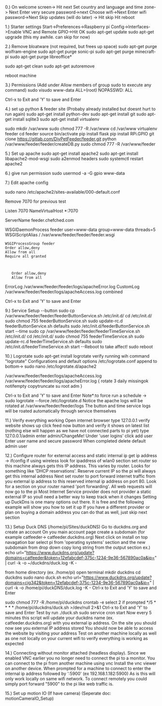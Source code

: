 0.) On welcome screen-> Hit next
Set country and language and time zone-> Next
Enter very secure password->next
Choose wifi->Next
Enter wifi password->Next
Skip updates (will do later) -> Hit skip
Hit reboot


1.) Starter settings
Start->Preferences->Raspberry pi Config->Interfaces->Enable VNC and Remote GPIO->Hit OK
sudo apt-get update
sudo apt-get upgrade (this my awhile. can skip for now)

2.) Remove bloatware (not required, but frees up space)
sudo apt-get purge wolfram-engine
sudo apt-get purge sonic-pi
sudo apt-get purge minecraft-pi
sudo apt-get purge libreoffice*

sudo apt-get clean
sudo apt-get autoremove

reboot machine

3.) Permissions 
(Add under Allow members of group sudo to execute any command)
sudo visudo
www-data ALL=(root) NOPASSWD: ALL

Ctrl-x to Exit and 'Y' to save and Enter


4.) set up python & feeder site
(Probaby already installed but doesnt hurt to run again)
sudo apt-get install python-dev
sudo apt-get install git
sudo apt-get install sqlite3
sudo apt-get install virtualenv

sudo mkdir /var/www
sudo chmod 777 -R /var/www
cd /var/www
virtualenv feeder
cd feeder
source bin/activate
pip install flask
pip install RPi.GPIO
git clone https://gitlab.com/DiyPetFeeder/feeder.git
python /var/www/feeder/feeder/createDB.py 
sudo chmod 777 -R /var/www/feeder

5.) Set up apache
sudo apt-get install apache2
sudo apt-get install libapache2-mod-wsgi
sudo a2enmod headers
sudo systemctl restart apache2

6.) give run permission
sudo usermod -a -G gpio www-data


7.) Edit apache config

sudo nano /etc/apache2/sites-available/000-default.conf


Remove 7070 for previous test


Listen 7070
NameVirtualHost *:7070

ServerName feeder.chefched.com

WSGIDaemonProcess feeder user=www-data group=www-data threads=5
  WSGIScriptAlias / /var/www/feeder/feeder/feeder.wsgi


    WSGIProcessGroup feeder
    Order allow,deny
    Allow from all
    Require all granted
  


       Order allow,deny
       Allow from all
  

ErrorLog /var/www/feeder/feeder/logs/apacheError.log
  CustomLog /var/www/feeder/feeder/logs/apacheAccess.log combined

Ctrl-x to Exit and 'Y' to save and Enter


9.) Service Setup
--button
sudo cp /var/www/feeder/feeder/feederButtonService.sh /etc/init.d/
cd /etc/init.d/
sudo chmod 755 feederButtonService.sh
sudo update-rc.d feederButtonService.sh defaults
sudo /etc/init.d/feederButtonService.sh start
--time
sudo cp /var/www/feeder/feeder/feederTimeService.sh /etc/init.d/
cd /etc/init.d/
sudo chmod 755 feederTimeService.sh
sudo update-rc.d feederTimeService.sh defaults
sudo /etc/init.d/feederTimeService.sh start
--Reboot to take affect!
sudo reboot

10.) Logrotate
sudo apt-get install logrotate
verify running wih command "logrotate"
Configurations and default options /etc/logrotate.conf
append to bottom-> sudo nano /etc/logrotate.d/apache2

/var/www/feeder/feeder/logs/apacheAccess.log
/var/www/feeder/feeder/logs/apacheError.log
{
    rotate 3
    daily
    missingok
    notifempty
    copytruncate
    su root adm
}

Ctrl-x to Exit and 'Y' to save and Enter
Note*:to force run a schedule -> sudo logrotate --force /etc/logrotate.d
Notice the apache logs will be rotated at /var/www/feeder/feeder/logs
The button and time service logs will be roated automatically through service themselves


11.) Verify everything working
Open internet browser
type 127.0.0.1
verify website shows up 
click feed now button and verify it shows on latest list (nothing else will happen as we have not connected parts to pi yet)
type 127.0.0.1/admin
enter admin/ChangeMe!
Under 'user logins' click add user
Enter user name and secure password
When completed delete default admin user

12.) Configure router for external access and static internal ip
get ip address -> ifconfig
if using wireless look for ipaddress of wlan0 section
set router so this machine always gets this IP address. This varies by router. Looks for something like 'DHCP reservations'. Reserve current IP so the pi will always get this internal address 
Next set router to port forward internet traffic from you external ip address to this reserved internal ip address on port 80. Look for a section on your router named 'port forwarding'. All web requests will now go to the pi
Most Internet Service provider does not provider a static external IP so youll need a better way to keep track when it changes
Setting up DuckDns is one many options out there. It is free and the following example will show you how to set it up
If you have a different provider or plan on buying a domain address you can do that as well, just skip next section

13.) Setup Duck DNS (/home/pi/Sites/duckDNS)
Go to duckdns.org and create an account
On you main account page create a subdomain (for example catfeeder-> catfeeder.duckdns.org)
Next click on install on top navagation bar
select pi from 'operating systems' section and the new subdomain from drop down
copy long string from the output section ex.) echo url="https://www.duckdns.org/update?domains=catfeeder&token=12efabcdef-375c-1234-9e36-567890ac0a&ip=" | curl -k -o ~/duckdns/duck.log -K -

from home directory (ex. /home/pi) open terminal
mkdir duckdns 
cd duckdns
sudo nano duck.sh
echo url="https://www.duckdns.org/update?domains=cjg342&token=12efabcdef-375c-1234-9e36-567890ac0a&ip=" | curl -k -o /home/pi/duckDNS/duck.log -K -
Ctrl-x to Exit and 'Y' to save and Enter

sudo chmod 777 -R /home/pi/duckdns
crontab -e
select 2 if prompted
*/5 * * * * /home/pi/duckdns/duck.sh >/dev/null 2>&1
Ctrl-x to Exit and 'Y' to save and Enter
Test by run ./duck.sh
sudo service cron start
Now every 5 minutes this script will update your duckdns name (ex. catfeeder.duckdns.org) with you external ip address.
On the site you should now see you external IP address stored
You should now be able to access the website by visiting your address
Test on another machine locally as well as one not locally on your current wifi to verify everything is working as expected

14.) Connecting without monitor attached (headless display).
Since we enabled VNC earlier you no longer need to connect the pi to a monitor. You can connect to the pi from another machine using vnc
Install the vnc viewer on another device. When prompted for a machine to connect to enter the internal ip address followed by ':5900' (ex 192.168.1.182:5900)
As is this will only work locally on same wifi network. To connect remotely you could simply port forward "5900" to the pi like web traffic is.

15.) Set up motion IO (If have camera) (Seperate doc: motionCameraIO_Setup)








